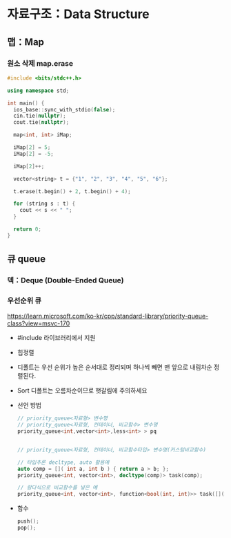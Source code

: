 # 자료구조：Data Structure

## 맵：Map

### 원소 삭제 map.erase

```cpp
#include <bits/stdc++.h>

using namespace std;

int main() {
  ios_base::sync_with_stdio(false);
  cin.tie(nullptr);
  cout.tie(nullptr);

  map<int, int> iMap;

  iMap[2] = 5;
  iMap[2] = -5;

  iMap[2]++;

  vector<string> t = {"1", "2", "3", "4", "5", "6"};

  t.erase(t.begin() + 2, t.begin() + 4);

  for (string s : t) {
    cout << s << " ";
  }

  return 0;
}
```

## 큐 queue

### 덱：Deque (Double-Ended Queue)

### 우선순위 큐

https://learn.microsoft.com/ko-kr/cpp/standard-library/priority-queue-class?view=msvc-170

- #include <queue> 라이브러리에서 지원
- 힙정렬
- 디폴트는 우선 순위가 높은 순서대로 정리되며 하나씩 빼면 맨 앞으로 내림차순 정렬된다.
- Sort 디폴트는 오름차순이므로 햇갈림에 주의하세요
- 선언 방법

  ```cpp
  // priority_queue<자료형> 변수명
  // priority_queue<자료형, 컨테이너, 비교함수> 변수명
  priority_queue<int,vector<int>,less<int> > pq


  // priority_queue<자료형, 컨테이너, 비교함수타입> 변수명(커스텀비교함수)

  // 타입추론 decltype, auto 활용예
  auto comp = []( int a, int b ) { return a > b; };
  priority_queue<int, vector<int>, decltype(comp)> task(comp);

  // 람다식으로 비교함수를 넣은 예
  priority_queue<int, vector<int>, function<bool(int, int)>> task([]( int a, int b ) { return a < b; });

  ```

- 함수

  ```cpp
  push();
  pop();
  ```
